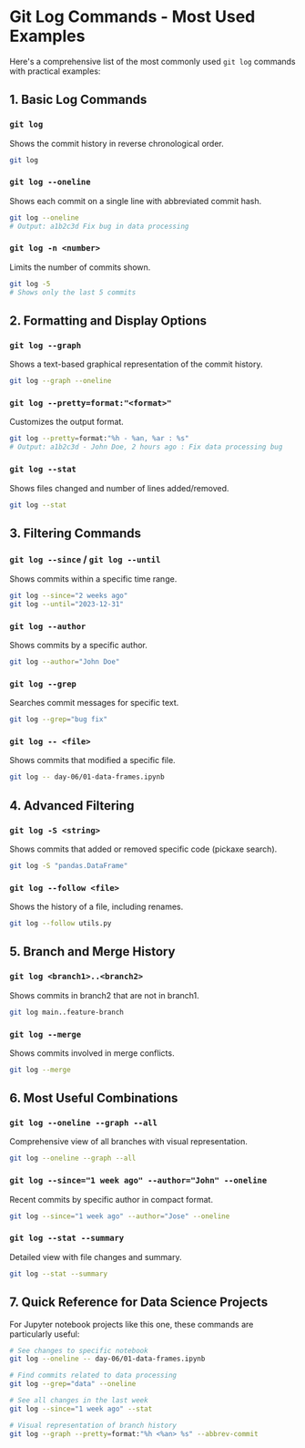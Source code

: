 # Git Log Commands - Most Used Examples

Here's a comprehensive list of the most commonly used `git log` commands with practical examples:

## 1. Basic Log Commands

### `git log`
Shows the commit history in reverse chronological order.
```bash
git log
```

### `git log --oneline`
Shows each commit on a single line with abbreviated commit hash.
```bash
git log --oneline
# Output: a1b2c3d Fix bug in data processing
```

### `git log -n <number>`
Limits the number of commits shown.
```bash
git log -5
# Shows only the last 5 commits
```

## 2. Formatting and Display Options

### `git log --graph`
Shows a text-based graphical representation of the commit history.
```bash
git log --graph --oneline
```

### `git log --pretty=format:"<format>"`
Customizes the output format.
```bash
git log --pretty=format:"%h - %an, %ar : %s"
# Output: a1b2c3d - John Doe, 2 hours ago : Fix data processing bug
```

### `git log --stat`
Shows files changed and number of lines added/removed.
```bash
git log --stat
```

## 3. Filtering Commands

### `git log --since` / `git log --until`
Shows commits within a specific time range.
```bash
git log --since="2 weeks ago"
git log --until="2023-12-31"
```

### `git log --author`
Shows commits by a specific author.
```bash
git log --author="John Doe"
```

### `git log --grep`
Searches commit messages for specific text.
```bash
git log --grep="bug fix"
```

### `git log -- <file>`
Shows commits that modified a specific file.
```bash
git log -- day-06/01-data-frames.ipynb
```

## 4. Advanced Filtering

### `git log -S <string>`
Shows commits that added or removed specific code (pickaxe search).
```bash
git log -S "pandas.DataFrame"
```

### `git log --follow <file>`
Shows the history of a file, including renames.
```bash
git log --follow utils.py
```

## 5. Branch and Merge History

### `git log <branch1>..<branch2>`
Shows commits in branch2 that are not in branch1.
```bash
git log main..feature-branch
```

### `git log --merge`
Shows commits involved in merge conflicts.
```bash
git log --merge
```

## 6. Most Useful Combinations

### `git log --oneline --graph --all`
Comprehensive view of all branches with visual representation.
```bash
git log --oneline --graph --all
```

### `git log --since="1 week ago" --author="John" --oneline`
Recent commits by specific author in compact format.
```bash
git log --since="1 week ago" --author="Jose" --oneline
```

### `git log --stat --summary`
Detailed view with file changes and summary.
```bash
git log --stat --summary
```

## 7. Quick Reference for Data Science Projects

For Jupyter notebook projects like this one, these commands are particularly useful:

```bash
# See changes to specific notebook
git log --oneline -- day-06/01-data-frames.ipynb

# Find commits related to data processing
git log --grep="data" --oneline

# See all changes in the last week
git log --since="1 week ago" --stat

# Visual representation of branch history
git log --graph --pretty=format:"%h <%an> %s" --abbrev-commit
```